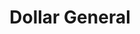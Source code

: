 ---
title: "Dollar General"
url: /west-monroe/dollar-general-cypress-street/
shop: variety store
---